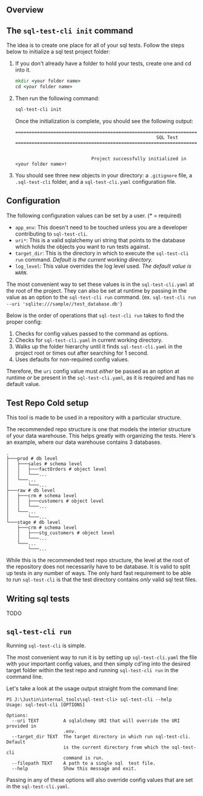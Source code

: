 ## Overview


## The `sql-test-cli init` command
The idea is to create one place for all of your sql  tests. Follow the steps below to initialize a sql  test project folder:

1. If you don't already have a folder to hold your  tests, create one and cd into it.

    ```cmd
    mkdir <your folder name>
    cd <your folder name>
    ```

2. Then run the following command:
    ```cmd
    sql-test-cli init
    ```
    Once the initialization is complete, you should see the following output:
    ```
    =======================================================================================================================
                                                        SQL Test
    =======================================================================================================================


                                Project successfully initialized in <your folder name>!
    ```
3. You should see three new objects in your directory: a `.gitignore` file, a `.sql-test-cli` folder, and a `sql-test-cli.yaml` configuration file.

## Configuration
The following configuration values can be set by a user. (* = required)

- `app_env`: This doesn't need to be touched unless you are a developer contributing to `sql-test-cli`.
- `uri*`: This is a valid sqlalchemy uri string that points to the database which holds the objects you want to run tests against. 
- `target_dir`: This is the directory in which to execute the `sql-test-cli run` command. *Default is the current working directory.*
- `log_level`: This value overrides the log level used. *The default value is `WARN`.*

The most convenient way to set these values is in the `sql-test-cli.yaml` at the root of the project. They can also be set at runtime by passing in the value as an option to the `sql-test-cli run` command. (ex. `sql-test-cli run --uri 'sqlite:///sample//test_database.db'`)

Below is the order of operations that `sql-test-cli run` takes to find the proper config:

1. Checks for config values passed to the command as options.
2. Checks for `sql-test-cli.yaml` in current working directory.
3. Walks up the folder hierarchy until it finds `sql-test-cli.yaml` in the project root or times out after searching for 1 second.
4. Uses defaults for non-required config values.

Therefore, the `uri` config value must *either* be passed as an option at runtime *or* be present in the `sql-test-cli.yaml`, as it is required and has no default value.

## Test Repo Cold setup
This tool is made to be used in a repository with a particular structure. 

The recommended repo structure is one that models the interior structure of your data warehouse. This helps greatly with organizing the tests. Here's an example, where our data warehouse contains 3 databases. 

```
.
├───prod # db level
│   ├───sales # schema level
│   │   ├───factOrders # object level
│   │   └───...
│   └───...
│       └───...
├───raw # db level
│   ├───crm # schema level
│   │   ├───customers # object level
│   │   └───...
│   └───...
│       └───...
└───stage # db level
    ├───crm # schema level
    │   ├───stg_customers # object level
    │   └───...
    └───...
        └───...
```


While this is the recommended test repo structure, the level at the root of the repository does not necessarily have to be database. It is valid to split up tests in any number of ways. The only hard fast requirement to be able to run `sql-test-cli` is that the test directory contains *only* valid sql  test files. 

## Writing sql tests
TODO

## `sql-test-cli run`
Running `sql-test-cli` is simple. 

The most convenient way to run it is by setting up `sql-test-cli.yaml` the file with your important config values, and then simply cd'ing into the desired target folder within the  test repo and running `sql-test-cli run` in the command line. 

Let's take a look at the usage output straight from the command line:

```
PS J:\Justin\internal_tools\sql-test-cli> sql-test-cli --help
Usage: sql-test-cli [OPTIONS]

Options:
  --uri TEXT         A sqlalchemy URI that will override the URI provided in
                     .env.
  --target_dir TEXT  The target directory in which run sql-test-cli. Default
                     is the current directory from which the sql-test-cli
                     command is run.
  --filepath TEXT    A path to a single sql  test file.
  --help             Show this message and exit.
```

Passing in any of these options will also override config values that are set in the `sql-test-cli.yaml`.
